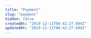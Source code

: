 ```yaml
---
title: "Payment"
slug: "payment"
hidden: false
createdAt: "2019-12-11T00:42:27.604Z"
updatedAt: "2019-12-11T00:42:27.604Z"
---
```

